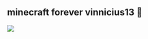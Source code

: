 ## minecraft forever vinnicius13 👋

<!--
**Wallyce1227/Wallyce1227** is a ✨ _special_ ✨ repository because its `README.md` (this file) appears on your GitHub profile.

Here are some ideas to get you started:

meu sonho é ser programador de jogos.
- ⚡ jogar minecraft e roblox: ...
-->
![](https://media1.tenor.com/m/wer_TRGa6kQAAAAC/gifts-spongebob.gif)
